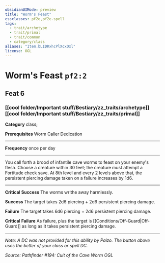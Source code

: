 ```yaml
---
obsidianUIMode: preview
title: "Worm's Feast"
cssclasses: pf2e,pf2e-spell
tags:
  - trait/archetype
  - trait/primal
  - trait/common
  - category/class
aliases: "Item.bLIDRxhcPlXcxOxl"
license: OGL
---
```

# Worm's Feast `pf2:2`
## Feat 6
### [[cool folder/Important stuff/Bestiary/zz_traits/archetype]][[cool folder/Important stuff/Bestiary/zz_traits/primal]]

**Category** class; 



**Prerequisites** Worm Caller Dedication
* * *
**Frequency** once per day

* * *

You call forth a brood of infantile cave worms to feast on your enemy's flesh. Choose a creature within 30 feet; the creature must attempt a Fortitude check save. At 8th level and every 2 levels above that, the persistent piercing damage taken on a failure increases by 1d6.

* * *

**Critical Success** The worms writhe away harmlessly.

**Success** The target takes 2d6 piercing + 2d6 persistent piercing damage.

**Failure** The target takes 6d6 piercing + 2d6 persistent piercing damage.

**Critical Failure** As failure, plus the target is [[Conditions/Off-Guard|Off-Guard]] as long as it takes persistent piercing damage.

* * *

_Note: A DC was not provided for this ability by Paizo. The button above uses the better of your class or spell DC._

*Source: Pathfinder #194: Cult of the Cave Worm*
*OGL*